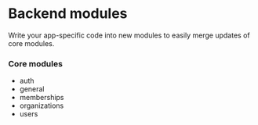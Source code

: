 # Backend modules
Write your app-specific code into new modules to easily merge updates of core modules.

### Core modules
* auth
* general
* memberships
* organizations
* users


